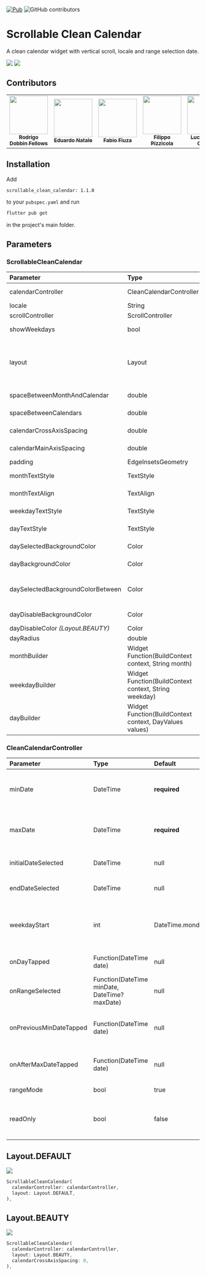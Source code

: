 [![Pub](https://img.shields.io/pub/v/scrollable_clean_calendar.svg)](https://pub.dev/packages/scrollable_clean_calendar)
![GitHub contributors](https://img.shields.io/github/contributors/FabioFiuza/scrollable_clean_calendar)

# Scrollable Clean Calendar

A clean calendar widget with vertical scroll, locale and range selection date.

![](assets/image1.png)
![](assets/image2.png)

## Contributors

<table>
  <tr>
    <td align="center">
      <a href="https://github.com/rodrigodobbin"><img src="https://avatars.githubusercontent.com/u/3811222?v=4" width="100px"></img><br><sub><b>Rodrigo Dobbin Fellows</b></sub>
    </td>
    <td align="center">
      <a href="https://github.com/EduardoNatale"><img src="https://avatars.githubusercontent.com/u/40431768?v=4" width="100px"></img><br><sub><b>Eduardo Natale</b></sub>
    </td>
    <td align="center">
      <a href="https://github.com/FabioFiuza"><img src="https://avatars.githubusercontent.com/u/5648401?v=4" width="100px"></img><br><sub><b>Fabio Fiuza</b></sub>
    </td>
    <td align="center">
      <a href="https://github.com/fpizzicol"><img src="https://avatars.githubusercontent.com/u/10764810?v=4" width="100px"></img><br><sub><b>Filippo Pizzicola</b></sub>
    </td>
    <td align="center">
      <a href="https://github.com/LucienCorreia"><img src="https://avatars.githubusercontent.com/u/20744377?v=4" width="100px"></img><br><sub><b>Lucian Risso Correia</b></sub>
    </td>
  </tr>
</table>

## Installation

Add

```bash
scrollable_clean_calendar: 1.1.0
```

to your `pubspec.yaml` and run

```bash
flutter pub get
```

in the project's main folder.

## Parameters

### ScrollableCleanCalendar

| Parameter                         | Type                                                    | Default                                               | Description                                                                                                            |
| :-------------------------------- | :------------------------------------------------------ | :---------------------------------------------------- | :--------------------------------------------------------------------------------------------------------------------- |
| calendarController                | CleanCalendarController                                 | **required**                                          | The controller of ScrollableCleanCalendar                                                                              |
| locale                            | String                                                  | en                                                    | The language locale                                                                                                    |
| scrollController                  | ScrollController                                        | null                                                  | Scroll controller                                                                                                      |
| showWeekdays                      | bool                                                    | true                                                  | If is to show or not the weekdays in calendar                                                                          |
| layout                            | Layout                                                  | null                                                  | What layout (design) is going to be used. **_Important: layout is required if you don't use all the layout builders_** |
| spaceBetweenMonthAndCalendar      | double                                                  | 24                                                    | The space between month and calendar                                                                                   |
| spaceBetweenCalendars             | double                                                  | 24                                                    | The space between calendars                                                                                            |
| calendarCrossAxisSpacing          | double                                                  | 4                                                     | The horizontal space in the calendar dates                                                                             |
| calendarMainAxisSpacing           | double                                                  | 4                                                     | The vertical space in the calendar dates                                                                               |
| padding                           | EdgeInsetsGeometry                                      | EdgeInsets.symmetric(horizontal: 16, vertical: 32)    | The parent padding                                                                                                     |
| monthTextStyle                    | TextStyle                                               | Theme.of(context).textTheme.headline6                 | The label text style of month                                                                                          |
| monthTextAlign                    | TextAlign                                               | TextAlign.left                                        | The label text align of month                                                                                          |
| weekdayTextStyle                  | TextStyle                                               | Theme.of(context).textTheme.bodyText1                 | The label text align of month                                                                                          |
| dayTextStyle                      | TextStyle                                               | Theme.of(context).textTheme.bodyText1                 | The label text style of day                                                                                            |
| daySelectedBackgroundColor        | Color                                                   | Theme.of(context).colorScheme.primary                 | The day selected background color                                                                                      |
| dayBackgroundColor                | Color                                                   | Theme.of(context).colorScheme.surface                 | The day background color                                                                                               |
| daySelectedBackgroundColorBetween | Color                                                   | Theme.of(context).colorScheme.primary.withOpacity(.3) | The day selected background color that is between day selected edges                                                   |
| dayDisableBackgroundColor         | Color                                                   | Theme.of(context).colorScheme.surface.withOpacity(.4) | The day disable background color                                                                                       |
| dayDisableColor _(Layout.BEAUTY)_        | Color                                                   | Theme.of(context).colorScheme.onSurface.withOpacity(.5) | The day disable color                                                                                       |
| dayRadius                         | double                                                  | 6                                                     | The radius of day items                                                                                                |
| monthBuilder                      | Widget Function(BuildContext context, String month)     | null                                                  | A builder to make a customized month                                                                                   |
| weekdayBuilder                    | Widget Function(BuildContext context, String weekday)   | null                                                  | A builder to make a customized weekday                                                                                 |
| dayBuilder                        | Widget Function(BuildContext context, DayValues values) | null                                                  | A builder to make a customized day of calendar                                                                         |

### CleanCalendarController

| Parameter               | Type                                          | Default         | Description                                             |
| :---------------------- | :-------------------------------------------- | :-------------- | :------------------------------------------------------ |
| minDate                 | DateTime                                      | **required**    | Obrigatory: The mininimum date to show                  |
| maxDate                 | DateTime                                      | **required**    | Obrigatory: The maximum date to show                    |
| initialDateSelected     | DateTime                                      | null            | An initial selected date                                |
| endDateSelected         | DateTime                                      | null            | The end of selected range                               |
| weekdayStart            | int                                           | DateTime.monday | In what weekday position the calendar is going to start |
| onDayTapped             | Function(DateTime date)                       | null            | Function when a day is tapped                           |
| onRangeSelected         | Function(DateTime minDate, DateTime? maxDate) | null            | Function when a range is selected                       |
| onPreviousMinDateTapped | Function(DateTime date)                       | null            | When a date before the min date is tapped               |
| onAfterMaxDateTapped    | Function(DateTime date)                       | null            | When a date after max date is tapped                    |
| rangeMode               | bool                                          | true            | If the range is enabled                                 |
| readOnly                | bool                                          | false           | If the Calendar Widget is on read-only mode             |

## Layout.DEFAULT

![](assets/image2.png)

```dart
ScrollableCleanCalendar(
  calendarController: calendarController,
  layout: Layout.DEFAULT,
),
```

## Layout.BEAUTY

![](assets/image1.png)

```dart
ScrollableCleanCalendar(
  calendarController: calendarController,
  layout: Layout.BEAUTY,
  calendarCrossAxisSpacing: 0,
),
```
